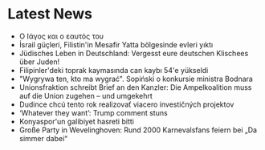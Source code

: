 # Latest News
-  Ο Ιάγος και ο εαυτός του
-  İsrail güçleri, Filistin'in Mesafir Yatta bölgesinde evleri yıktı
-  Jüdisches Leben in Deutschland: Vergesst eure deutschen Klischees über Juden!
-  Filipinler'deki toprak kaymasında can kaybı 54'e yükseldi
-  "Wygrywa ten, kto ma wygrać". Sopiński o konkursie ministra Bodnara
-  Unionsfraktion schreibt Brief an den Kanzler: Die Ampelkoalition muss auf die Union zugehen – und umgekehrt
-  Dudince chcú tento rok realizovať viacero investičných projektov
-  ‘Whatever they want’: Trump comment stuns
-  Konyaspor'un galibiyet hasreti bitti
-  Große Party in Wevelinghoven: Rund 2000 Karnevalsfans feiern bei „Da simmer dabei“
